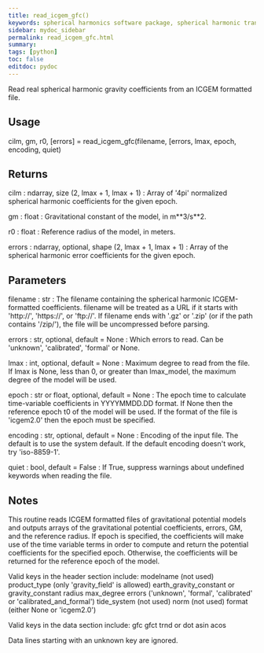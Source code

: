 ```yaml
---
title: read_icgem_gfc()
keywords: spherical harmonics software package, spherical harmonic transform, legendre functions, multitaper spectral analysis, Python, gravity, magnetic field
sidebar: mydoc_sidebar
permalink: read_icgem_gfc.html
summary:
tags: [python]
toc: false
editdoc: pydoc
---
```


Read real spherical harmonic gravity coefficients from an ICGEM formatted
file.

## Usage

cilm, gm, r0, [errors] = read_icgem_gfc(filename,
    [errors, lmax, epoch, encoding,
    quiet)

## Returns

cilm : ndarray, size (2, lmax + 1, lmax + 1)
:   Array of '4pi' normalized spherical harmonic coefficients for the
    given epoch.

gm : float
:   Gravitational constant of the model, in m\*\*3/s\*\*2.

r0 : float
:   Reference radius of the model, in meters.

errors : ndarray, optional, shape (2, lmax + 1, lmax + 1)
:   Array of the spherical harmonic error coefficients for the given epoch.

## Parameters

filename : str
:   The filename containing the spherical harmonic ICGEM-formatted
    coefficients. filename will be treated as a URL if it starts with
    'http://', 'https://', or 'ftp://'. If filename ends with '.gz' or
    '.zip' (or if the path contains '/zip/'), the file will be
    uncompressed before parsing.

errors : str, optional, default = None
:   Which errors to read. Can be 'unknown', 'calibrated', 'formal' or None.

lmax : int, optional, default = None
:   Maximum degree to read from the file. If lmax is None, less than 0, or
    greater than lmax_model, the maximum degree of the model will be used.

epoch : str or float, optional, default = None
:   The epoch time to calculate time-variable coefficients in YYYYMMDD.DD
    format. If None then the reference epoch t0 of the model will be used.
    If the format of the file is 'icgem2.0' then the epoch must be
    specified.

encoding : str, optional, default = None
:   Encoding of the input file. The default is to use the system default.
    If the default encoding doesn't work, try 'iso-8859-1'.

quiet : bool, default = False
:   If True, suppress warnings about undefined keywords when reading the
    file.

## Notes

This routine reads ICGEM formatted files of gravitational potential models
and outputs arrays of the gravitational potential coefficients, errors, GM,
and the reference radius. If epoch is specified, the coefficients will make
use of the time variable terms in order to compute and return the potential
coefficients for the specified epoch. Otherwise, the coefficients will be
returned for the reference epoch of the model.

Valid keys in the header section include:
        modelname (not used)
    product_type (only 'gravity_field' is allowed)
    earth_gravity_constant or gravity_constant
    radius
    max_degree
    errors ('unknown', 'formal', 'calibrated' or 'calibrated_and_formal')
    tide_system (not used)
    norm (not used)
    format (either None or 'icgem2.0')

Valid keys in the data section include:
        gfc
    gfct
    trnd or dot
    asin
    acos

Data lines starting with an unknown key are ignored.

